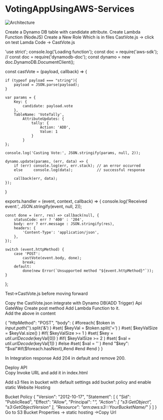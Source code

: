 # VotingAppUsingAWS-Services
![Architecture](https://user-images.githubusercontent.com/74000321/163659559-83b64657-a48b-4622-8faf-1bf36551e268.png)

Create a Dynamo DB table with candidate attribute.
Create Lambda Function (NodeJS)
Create a New Role 
Which is  in files CastVote.js -> click on test 
Lamda Code -> CastVote.js

'use strict';
console.log('Loading function');
const doc = require('aws-sdk');
// const doc = require('dynamodb-doc');
const dynamo =  new doc.DynamoDB.DocumentClient();

const castVote = (payload, callback) => {
    
    if (typeof payload === "string"){
        payload = JSON.parse(payload);
    }
    
    var params = {
        Key: { 
            candidate: payload.vote
        },
        TableName: 'VoteTally',
            AttributeUpdates: {
                tally: {
                    Action: 'ADD',
                    Value: 1
                }
            }
    };
    
    console.log('Casting Vote:', JSON.stringify(params, null, 2));
    
    dynamo.update(params, (err, data) => {
        if (err) console.log(err, err.stack); // an error occurred
        else     console.log(data);           // successful response
        
        callback(err, data);
    });
}

exports.handler = (event, context, callback) => {
    console.log('Received event:', JSON.stringify(event, null, 2));

    const done = (err, res) => callback(null, {
        statusCode: err ? '400' : '204',
        body: err ? err.message : JSON.stringify(res),
        headers: {
            'Content-Type': 'application/json',
        },
    });

    switch (event.httpMethod) {
        case 'POST':
            castVote(event.body, done);
            break;
        default:
            done(new Error(`Unsupported method "${event.httpMethod}"`));
    }
};	


Test->CastVote.js before moving forward
 
Copy the CastVote.json integrate with Dynamo DB(ADD Trigger)
Api GateWay
Create post method Add Lambda Function to it.  
Add the above in content


{
	    "httpMethod": "POST",
	    "body": {
	        #foreach( $token in $input.path('$').split('&') )
	            #set( $keyVal = $token.split('=') )
	            #set( $keyValSize = $keyVal.size() )
	            #if( $keyValSize >= 1 )
	                #set( $key = $util.urlDecode($keyVal[0]) )
	                #if( $keyValSize >= 2 )
	                    #set( $val = $util.urlDecode($keyVal[1]) )
	                #else
	                    #set( $val = '' )
	                #end
	                "$key": "$val"#if($foreach.hasNext),#end
	            #end
	        #end
	    }
	}
 
 
In Integration response Add 204 in default and remove 200.
 
Deploy API      
Copy Invoke URL and add it in index.html
 
 
Add s3 files in bucket with default settings add bucket policy and enable static Website Hosting
 
Bucket Policy 
{
    "Version": "2012-10-17",
    "Statement": [
        {
            "Sid": "PublicRead",
            "Effect": "Allow",
            "Principal": "*",
            "Action": [
                "s3:GetObject",
                "s3:GetObjectVersion"
            ],
            "Resource": "arn:aws:s3:::YourBucketName/*"
        }
    ]
}
Go to S3 Bucket Properties -> static hosting ->Copy Url
 
